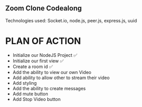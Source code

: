 ## Zoom Clone Codealong

Technologies used:
Socket.io, node.js, peer.js, express.js, uuid

# PLAN OF ACTION
- Initialize our NodeJS Project ✅
- Initialize our first view ✅
- Create a room id ✅
- Add the ability to view our own Video
- Add ability to allow other to stream their video
- Add styling
- Add the ability to create messages
- Add mute button
- Add Stop Video button